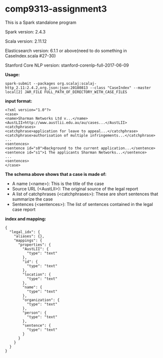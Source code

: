 # comp9313-assignment3

This is a Spark standalone program

Spark version: 2.4.3

Scala version: 2.11.12

Elasticsearch version: 6.1.1 or above(need to do something in CaseIndex.scala #27-30)

Stanford Core NLP version: stanford-corenlp-full-2017-06-09

**Usage:**

`spark-submit --packages org.scalaj:scalaj-http_2.11:2.4.2,org.json:json:20180813 --class "CaseIndex"
--master local[2] JAR_FILE FULL_PATH_OF_DIRECTORY_WITH_CASE_FILES`

**input format:**
```
<?xml version="1.0"?>
<case>
<name>Sharman Networks Ltd v...</name>
<AustLII>http://www.austlii.edu.au/au/cases...</AustLII>
<catchphrases>
<catchphrase>application for leave to appeal...</catchphrase>
<catchphrase>authorisation of multiple infringements...</catchphrase>
...
<sentences>
<sentence id="s0">Background to the current application...</sentence>
<sentence id="s1">1 The applicants Sharman Networks...</sentence>
...
<sentences>
</case>
```

**The schema above shows that a case is made of:**
* A name (\<name\>): This is the title of the case
* Source URL (\<AustLII\>): The original source of the legal report
* A list of catchphrases (\<catchphrases\>): These are short sentences that summarize the
case
* Sentences (\<sentences\>): The list of sentences contained in the legal case report

**index and mapping:**
```
{
  "legal_idx": {
    "aliases": {},
    "mappings": {
      "properties": {
        "AustLII": {
          "type": "text"
        },
        "id": {
          "type": "text"
        },
        "location": {
          "type": "text"
        },
        "name": {
          "type": "text"
        },
        "organization": {
          "type": "text"
        },
        "person": {
          "type": "text"
        },
        "sentence": {
          "type": "text"
        }
      }
    }
  }
}
```
